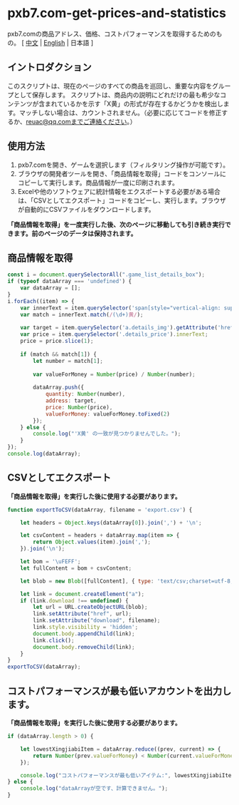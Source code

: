 # pxb7.com-get-prices-and-statistics
pxb7.comの商品アドレス、価格、コストパフォーマンスを取得するためのもの。
[ [中文](https://github.com/reuAC/pxb7.com-get-prices-and-statistics/blob/re_uAC/README.md) | [English](https://github.com/reuAC/pxb7.com-get-prices-and-statistics/blob/re_uAC/README_EN.md) | 日本語 ]

## イントロダクション
このスクリプトは、現在のページのすべての商品を巡回し、重要な内容をグループとして保存します。
スクリプトは、商品内の説明にどれだけの最も希少なコンテンツが含まれているかを示す「X黄」の形式が存在するかどうかを検出します。マッチしない場合は、カウントされません。（必要に応じてコードを修正するか、reuac@qq.comまでご連絡ください。）

## 使用方法
1. pxb7.comを開き、ゲームを選択します（フィルタリング操作が可能です）。
2. ブラウザの開発者ツールを開き、「商品情報を取得」コードをコンソールにコピーして実行します。商品情報が一度に印刷されます。
3. Excelや他のソフトウェアに統計情報をエクスポートする必要がある場合は、「CSVとしてエクスポート」コードをコピーし、実行します。ブラウザが自動的にCSVファイルをダウンロードします。

**「商品情報を取得」を一度実行した後、次のページに移動しても引き続き実行できます。前のページのデータは保持されます。**

## 商品情報を取得
```javascript
const i = document.querySelectorAll(".game_list_details_box");
if (typeof dataArray === 'undefined') {
    var dataArray = [];
}
i.forEach((item) => {
    var innerText = item.querySelector('span[style="vertical-align: super; margin-left: 0px;"]').innerText;
    var match = innerText.match(/(\d+)黄/);
    
    var target = item.querySelector('a.details_img').getAttribute('href');
    var price = item.querySelector('.details_price').innerText;
    price = price.slice(1);
    
    if (match && match[1]) {
        let number = match[1];
        
        var valueForMoney = Number(price) / Number(number);
        
        dataArray.push({
            quantity: Number(number),
            address: target,
            price: Number(price),
            valueForMoney: valueForMoney.toFixed(2)
        });
    } else {
        console.log("'X黄' の一致が見つかりませんでした。");
    }
});
console.log(dataArray);
```

## CSVとしてエクスポート
**「商品情報を取得」を実行した後に使用する必要があります。**
```javascript
function exportToCSV(dataArray, filename = 'export.csv') {

    let headers = Object.keys(dataArray[0]).join(',') + '\n';

    let csvContent = headers + dataArray.map(item => {
        return Object.values(item).join(',');
    }).join('\n');

    let bom = '\uFEFF';
    let fullContent = bom + csvContent;

    let blob = new Blob([fullContent], { type: 'text/csv;charset=utf-8;' });

    let link = document.createElement("a");
    if (link.download !== undefined) {
        let url = URL.createObjectURL(blob);
        link.setAttribute("href", url);
        link.setAttribute("download", filename);
        link.style.visibility = 'hidden';
        document.body.appendChild(link);
        link.click();
        document.body.removeChild(link);
    }
}
exportToCSV(dataArray);
```

## コストパフォーマンスが最も低いアカウントを出力します。
**「商品情報を取得」を実行した後に使用する必要があります。**
```javascript
if (dataArray.length > 0) {

    let lowestXingjiabiItem = dataArray.reduce((prev, current) => {
        return Number(prev.valueForMoney) < Number(current.valueForMoney) ? prev : current;
    });

    console.log("コストパフォーマンスが最も低いアイテム:", lowestXingjiabiItem);
} else {
    console.log("dataArrayが空です、計算できません。");
}
```